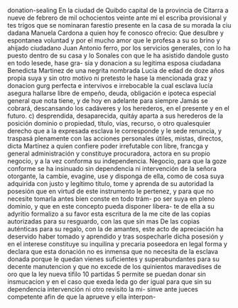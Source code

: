 donation-sealing
En la ciudad de Quibdo capital de la provincia de Citarra a nueve de febrero de mil ochocientos veinte ante mi el escriba provisional y tes trigos que se nominaran farestio presente en la casa de su morada la ciu
dadana Manuela Cardona a quien hoy fe conosco ofrecio: Que desulbre y espontanea voluntad y por el mucho amor que le profesa a su so brino y ahijado ciudadano Juan Antonio ferro, por los servicios generales, con lo ha puesto dentro de su casa y lo
Sonales con que le ha asistido dandole gusto en todo lesede, hase gra- sia y donacion a su legitima esposa ciudadana Benedicta Martinez de una negrita nombrada Lucia de edad de doze años propia suya y sin otro motivo ni pretesto le hase la mencionada graz y donacion gurg
perfecta e intervivos e irrebocable la cual esclava lucía asegura hallarse libre de empeño, deuda, obligación e ipoteca especial general que nota tiene, y de hoy en adelante para siempre Jamás se cobrará, descansando los cadáveres y los herederos, en el presente y en el futuro.
c) desprendida, desaparecida, quitáy aparta a sus herederos de la posición dominio o propiedad, título, vías, recurso, o otro qualesquier derecho que a la expresada esclava le corresponde y le sede renuncia, y traspasá plenamente con las acciones personales útiles, mistas, directos,
dicta Martínez a quien confiere poder irrefutable con libre, francga y general administración y constituye procuradora, actora en su propio negocio, y a la vez conforma su independencia.
Negocio, para que la goze conforme se ha insinuado sin dependencia ni intervención de la señora otorgante, la cambie, evagine, use y disponga de ella, como de cosa suya adquirida con justo y legítimo título, tome y aprenda de su autoridad la posesión que en virtud de este instrumento
le pertenez, y para que no necesite tomarla antes bien conste en todo trám- po ser suya en pleno dominio, y que en este concepto pueda disponer libera- te de ella a su adyritio formalizo a su favor esta escritura de la me cite de las copias autorizadas para su resguardo, con las que sin mas
De las copias auténticas para su regalo, con la de amantes, este acto de apreciación ha deservido haber tomado y aprendido y tras sospecharle dicha posesión y en el interese constituye su inquilina y precaria poseedora en legal forma y declara que esta donación no es inmensa que
no necesita de la esclava donada porque le quedan vienes suficientes
y superabundantes para su decente manutencion y que no excede de los
quinientos maravedises de oro que la ley nueva tifilo 10 partidas 5
permite se puedan donar sin insmucacion y en el caso que exeda leda go
der igual para que sin su dependencia intervención ni otro revisito la mi- sinve ante jueces competente afin de que la aprueve y ella interpon-
